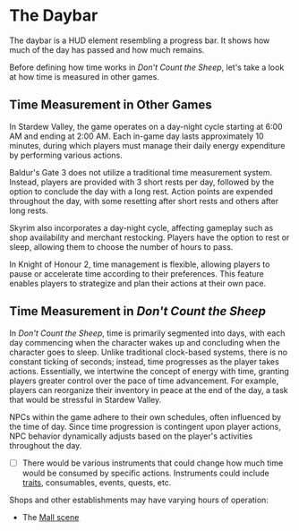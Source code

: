 # The Daybar

The daybar is a HUD element resembling a progress bar.
It shows how much of the day has passed and how much remains.

Before defining how time works in _Don't Count the Sheep_, let's take a look at how time is measured in other games.

## Time Measurement in Other Games

In Stardew Valley, the game operates on a day-night cycle starting at 6:00 AM and ending at 2:00 AM.
Each in-game day lasts approximately 10 minutes, during which players must manage their daily energy expenditure by performing various actions.

Baldur's Gate 3 does not utilize a traditional time measurement system.
Instead, players are provided with 3 short rests per day, followed by the option to conclude the day with a long rest.
Action points are expended throughout the day, with some resetting after short rests and others after long rests.

Skyrim also incorporates a day-night cycle, affecting gameplay such as shop availability and merchant restocking.
Players have the option to rest or sleep, allowing them to choose the number of hours to pass.

In Knight of Honour 2, time management is flexible, allowing players to pause or accelerate time according to their preferences.
This feature enables players to strategize and plan their actions at their own pace.

## Time Measurement in _Don't Count the Sheep_

In _Don't Count the Sheep_, time is primarily segmented into days, with each day commencing when the character wakes up and concluding when the character goes to sleep.
Unlike traditional clock-based systems, there is no constant ticking of seconds; instead, time progresses as the player takes actions.
Essentially, we intertwine the concept of energy with time, granting players greater control over the pace of time advancement.
For example, players can reorganize their inventory in peace at the end of the day, a task that would be stressful in Stardew Valley.

NPCs within the game adhere to their own schedules, often influenced by the time of day.
Since time progression is contingent upon player actions, NPC behavior dynamically adjusts based on the player's activities throughout the day.

- [ ] There would be various instruments that could change how much time would be consumed by specific actions.
      Instruments could include [traits](traits.md), consumables, events, quests, etc.

Shops and other establishments may have varying hours of operation:

- The [Mall scene](scene_mall.md)
